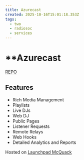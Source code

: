 ```yaml
---
title: Azurecast
created: 2025-10-16T15:01:18.353Z
tags:
  - two
  - radiosoc
  - services
---
```

# **Azurecast

[REPO](https://github.com/AzuraCast/AzuraCast)

## Features
- Rich Media Management
- Playlists
- Live DJs
- Web DJ
- Public Pages
- Listener Requests
- Remote Relays
- Web Hooks
- Detailed Analytics and Reports


Hosted on [Launchpad McQuack](../../vms/launchpad-mcquack.md)